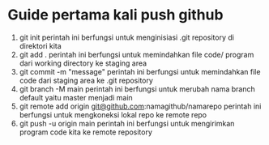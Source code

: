 # Guide pertama kali push github
1. git init
perintah ini berfungsi untuk menginisiasi .git repository di direktori kita
2. git add .
perintah ini berfungsi untuk memindahkan file code/ program dari working directory ke staging area
3. git commit -m "message"
perintah ini berfungsi untuk memindahkan file code dari staging area ke .git repository
4. git branch -M main
perintah ini berfungsi untuk merubah nama branch default yaitu master menjadi main
5. git remote add origin git@github.com:namagithub/namarepo
perintah ini berfungsi untuk mengkoneksi lokal repo ke remote repo
6. git push -u origin main
perintah ini berfungsi untuk mengirimkan program code kita ke remote repository